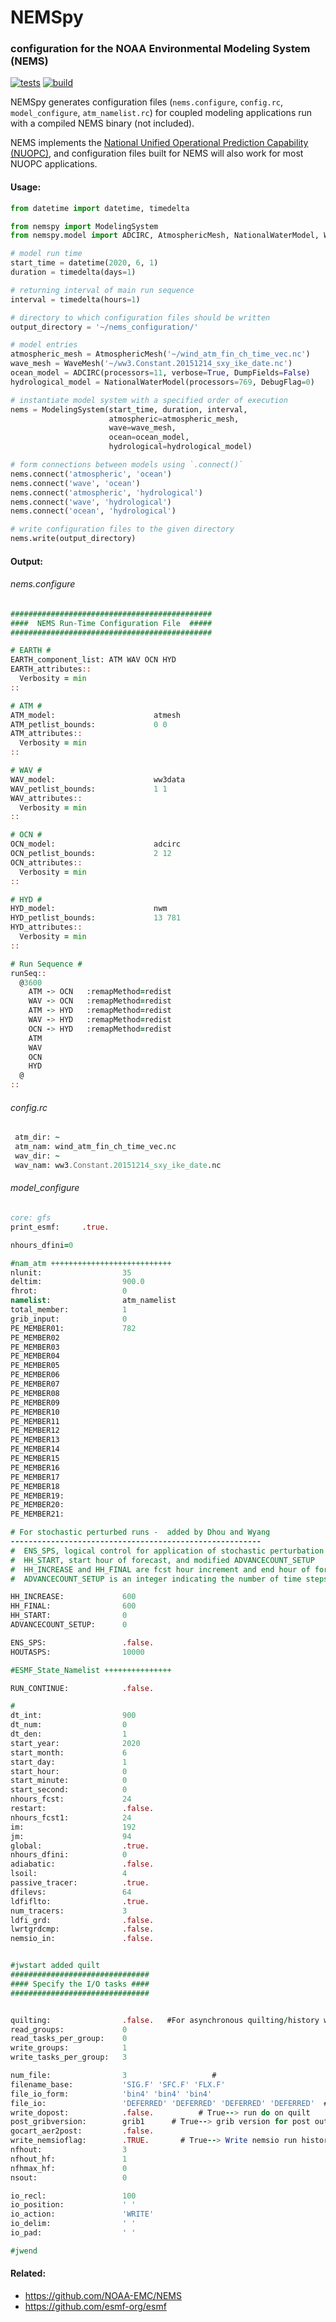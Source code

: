 # NEMSpy
### configuration for the NOAA Environmental Modeling System (NEMS)

[![tests](https://github.com/noaa-ocs-modeling/NEMSpy/workflows/tests/badge.svg)](https://github.com/noaa-ocs-modeling/NEMSpy/actions?query=workflow%3Atests)
[![build](https://github.com/noaa-ocs-modeling/NEMSpy/workflows/build/badge.svg)](https://github.com/noaa-ocs-modeling/NEMSpy/actions?query=workflow%3Abuild)

NEMSpy generates configuration files (`nems.configure`, `config.rc`, `model_configure`, `atm_namelist.rc`) 
for coupled modeling applications run with a compiled NEMS binary (not included). 

NEMS implements the [National Unified Operational Prediction Capability (NUOPC)](https://www.earthsystemcog.org/projects/nuopc/), 
and configuration files built for NEMS will also work for most NUOPC applications.

#### Usage:
```python
from datetime import datetime, timedelta

from nemspy import ModelingSystem
from nemspy.model import ADCIRC, AtmosphericMesh, NationalWaterModel, WaveMesh

# model run time
start_time = datetime(2020, 6, 1)
duration = timedelta(days=1)

# returning interval of main run sequence
interval = timedelta(hours=1)

# directory to which configuration files should be written
output_directory = '~/nems_configuration/'

# model entries
atmospheric_mesh = AtmosphericMesh('~/wind_atm_fin_ch_time_vec.nc')
wave_mesh = WaveMesh('~/ww3.Constant.20151214_sxy_ike_date.nc')
ocean_model = ADCIRC(processors=11, verbose=True, DumpFields=False)
hydrological_model = NationalWaterModel(processors=769, DebugFlag=0)

# instantiate model system with a specified order of execution
nems = ModelingSystem(start_time, duration, interval,
                      atmospheric=atmospheric_mesh,
                      wave=wave_mesh, 
                      ocean=ocean_model,
                      hydrological=hydrological_model)

# form connections between models using `.connect()`
nems.connect('atmospheric', 'ocean')
nems.connect('wave', 'ocean')
nems.connect('atmospheric', 'hydrological')
nems.connect('wave', 'hydrological')
nems.connect('ocean', 'hydrological')

# write configuration files to the given directory
nems.write(output_directory)
```

#### Output:

###### nems.configure
```fortran
#############################################
####  NEMS Run-Time Configuration File  #####
#############################################

# EARTH #
EARTH_component_list: ATM WAV OCN HYD
EARTH_attributes::
  Verbosity = min
::

# ATM #
ATM_model:                      atmesh
ATM_petlist_bounds:             0 0
ATM_attributes::
  Verbosity = min
::

# WAV #
WAV_model:                      ww3data
WAV_petlist_bounds:             1 1
WAV_attributes::
  Verbosity = min
::

# OCN #
OCN_model:                      adcirc
OCN_petlist_bounds:             2 12
OCN_attributes::
  Verbosity = min
::

# HYD #
HYD_model:                      nwm
HYD_petlist_bounds:             13 781
HYD_attributes::
  Verbosity = min
::

# Run Sequence #
runSeq::
  @3600
    ATM -> OCN   :remapMethod=redist
    WAV -> OCN   :remapMethod=redist
    ATM -> HYD   :remapMethod=redist
    WAV -> HYD   :remapMethod=redist
    OCN -> HYD   :remapMethod=redist
    ATM
    WAV
    OCN
    HYD
  @
::
```

###### config.rc
```fortran
 atm_dir: ~
 atm_nam: wind_atm_fin_ch_time_vec.nc
 wav_dir: ~
 wav_nam: ww3.Constant.20151214_sxy_ike_date.nc
```

###### model_configure
```fortran
core: gfs
print_esmf:     .true.

nhours_dfini=0

#nam_atm +++++++++++++++++++++++++++
nlunit:                  35
deltim:                  900.0
fhrot:                   0
namelist:                atm_namelist
total_member:            1
grib_input:              0
PE_MEMBER01:             782
PE_MEMBER02
PE_MEMBER03
PE_MEMBER04
PE_MEMBER05
PE_MEMBER06
PE_MEMBER07
PE_MEMBER08
PE_MEMBER09
PE_MEMBER10
PE_MEMBER11
PE_MEMBER12
PE_MEMBER13
PE_MEMBER14
PE_MEMBER15
PE_MEMBER16
PE_MEMBER17
PE_MEMBER18
PE_MEMBER19:
PE_MEMBER20:
PE_MEMBER21:

# For stochastic perturbed runs -  added by Dhou and Wyang
--------------------------------------------------------
#  ENS_SPS, logical control for application of stochastic perturbation scheme
#  HH_START, start hour of forecast, and modified ADVANCECOUNT_SETUP
#  HH_INCREASE and HH_FINAL are fcst hour increment and end hour of forecast
#  ADVANCECOUNT_SETUP is an integer indicating the number of time steps between integration_start and the time when model state is saved for the _ini of the GEFS_Coupling, currently is 0h.

HH_INCREASE:             600
HH_FINAL:                600
HH_START:                0
ADVANCECOUNT_SETUP:      0

ENS_SPS:                 .false.
HOUTASPS:                10000

#ESMF_State_Namelist +++++++++++++++

RUN_CONTINUE:            .false.

#
dt_int:                  900
dt_num:                  0
dt_den:                  1
start_year:              2020
start_month:             6
start_day:               1
start_hour:              0
start_minute:            0
start_second:            0
nhours_fcst:             24
restart:                 .false.
nhours_fcst1:            24
im:                      192
jm:                      94
global:                  .true.
nhours_dfini:            0
adiabatic:               .false.
lsoil:                   4
passive_tracer:          .true.
dfilevs:                 64
ldfiflto:                .true.
num_tracers:             3
ldfi_grd:                .false.
lwrtgrdcmp:              .false.
nemsio_in:               .false.


#jwstart added quilt
###############################
#### Specify the I/O tasks ####
###############################


quilting:                .false.   #For asynchronous quilting/history writes
read_groups:             0
read_tasks_per_group:    0
write_groups:            1
write_tasks_per_group:   3

num_file:                3                   #
filename_base:           'SIG.F' 'SFC.F' 'FLX.F'
file_io_form:            'bin4' 'bin4' 'bin4'
file_io:                 'DEFERRED' 'DEFERRED' 'DEFERRED' 'DEFERRED'  #
write_dopost:            .false.          # True--> run do on quilt
post_gribversion:        grib1      # True--> grib version for post output files
gocart_aer2post:         .false.
write_nemsioflag:        .TRUE.       # True--> Write nemsio run history files
nfhout:                  3
nfhout_hf:               1
nfhmax_hf:               0
nsout:                   0

io_recl:                 100
io_position:             ' '
io_action:               'WRITE'
io_delim:                ' '
io_pad:                  ' '

#jwend
```

#### Related:
- https://github.com/NOAA-EMC/NEMS
- https://github.com/esmf-org/esmf
